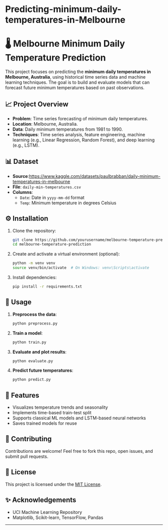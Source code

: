 # Predicting-minimum-daily-temperatures-in-Melbourne

# 🌡️ Melbourne Minimum Daily Temperature Prediction

This project focuses on predicting the **minimum daily temperatures in Melbourne, Australia**, using historical time series data and machine learning techniques. The goal is to build and evaluate models that can forecast future minimum temperatures based on past observations.

## 📈 Project Overview

- **Problem**: Time series forecasting of minimum daily temperatures.
- **Location**: Melbourne, Australia.
- **Data**: Daily minimum temperatures from 1981 to 1990.
- **Techniques**: Time series analysis, feature engineering, machine learning (e.g., Linear Regression, Random Forest), and deep learning (e.g., LSTM).

## 📊 Dataset

- **Source**:https://www.kaggle.com/datasets/paulbrabban/daily-minimum-temperatures-in-melbourne
- **File**: `daily-min-temperatures.csv`
- **Columns**:
  - `Date`: Date in `yyyy-mm-dd` format
  - `Temp`: Minimum temperature in degrees Celsius

## ⚙️ Installation

1. Clone the repository:
   ```bash
   git clone https://github.com/yourusername/melbourne-temperature-prediction.git
   cd melbourne-temperature-prediction
   ```

2. Create and activate a virtual environment (optional):
   ```bash
   python -m venv venv
   source venv/bin/activate  # On Windows: venv\Scripts\activate
   ```

3. Install dependencies:
   ```bash
   pip install -r requirements.txt
   ```

## 🚀 Usage

1. **Preprocess the data**:
   ```bash
   python preprocess.py
   ```

2. **Train a model**:
   ```bash
   python train.py
   ```

3. **Evaluate and plot results**:
   ```bash
   python evaluate.py
   ```

4. **Predict future temperatures**:
   ```bash
   python predict.py
   ```

## 📌 Features

- Visualizes temperature trends and seasonality
- Implements time-based train-test split
- Supports classical ML models and LSTM-based neural networks
- Saves trained models for reuse


## 🤝 Contributing

Contributions are welcome! Feel free to fork this repo, open issues, and submit pull requests.

## 📜 License

This project is licensed under the [MIT License](LICENSE).

## ✨ Acknowledgements

- UCI Machine Learning Repository
- Matplotlib, Scikit-learn, TensorFlow, Pandas

---

```
